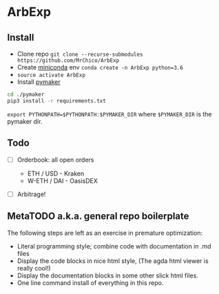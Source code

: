 # ArbExp

## Install

* Clone repo `git clone --recurse-submodules https://github.com/MrChico/ArbExp`
* Create [miniconda](https://conda.io/miniconda.html) env `conda create -n ArbExp python=3.6` 
* `source activate ArbExp`
* Install [pymaker](https://github.com/makerdao/pymaker)
```bash
cd ./pymaker
pip3 install -r requirements.txt
```

`export PYTHONPATH=$PYTHONPATH:$PYMAKER_DIR` where `$PYMAKER_DIR` is the pymaker
dir.

## Todo

* [ ] Orderbook: all open orders
  - ETH / USD - Kraken
  - W-ETH / DAI - OasisDEX
* [ ] Arbitrage!


## MetaTODO a.k.a. general repo boilerplate
The following steps are left as an exercise in
premature optimization:
- Literal programming style; combine code with documentation in .md files
- Display the code blocks in nice html style, (The agda html viewer is really cool!)
- Display the documentation blocks in some other slick html files.
- One line command install of everything in this repo.
